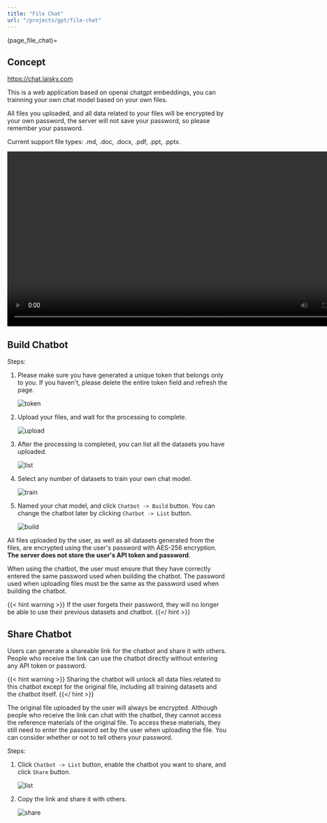 ```yaml
---
title: "File Chat"
url: "/projects/gpt/file-chat"
---
```


(page_file_chat)=

## Concept

<https://chat.laisky.com>

This is a web application based on openai chatgpt embeddings,
you can trainning your own chat model based on your own files.

All files you uploaded, and all data related to your files will be encrypted by your own password,
the server will not save your password, so please remember your password.

Current support file types: .md, .doc, .docx, .pdf, .ppt, .pptx.

<video src="https://s3.laisky.com/uploads/2023/07/private-knowledge-base.mp4" controls width="800">
  <p>Your browser does not support the video tag</p>
  <p>open <a href="https://s3.laisky.com/uploads/2023/07/private-knowledge-base.mp4">https://s3.laisky.com/uploads/2023/07/private-knowledge-base.mp4</a></p>
</video>

## Build Chatbot

Steps:

1. Please make sure you have generated a unique token that belongs only to you. If you haven't, please delete the entire token field and refresh the page.

   ![token](https://s3.laisky.com/uploads/2023/07/wiki-filechat-token.png)

2. Upload your files, and wait for the processing to complete.

   ![upload](https://s3.laisky.com/uploads/2023/07/wiki-filechat-upload.png)

3. After the processing is completed, you can list all the datasets you have uploaded.

   ![list](https://s3.laisky.com/uploads/2023/07/wiki-filechat-list-datasets.png)

4. Select any number of datasets to train your own chat model.

   ![train](https://s3.laisky.com/uploads/2023/07/wiki-filechat-build-bot.png)

5. Named your chat model, and click `Chatbot -> Build` button.
   You can change the chatbot later by clicking `Chatbot -> List` button.

   ![build](https://s3.laisky.com/uploads/2023/07/wiki-filechat-build-bot-2.png)

All files uploaded by the user, as well as all datasets generated from the files,
are encrypted using the user's password with AES-256 encryption.
**The server does not store the user's API token and password**.

When using the chatbot, the user must ensure that they have correctly entered the same password used when building the chatbot.
The password used when uploading files must be the same as the password used when building the chatbot.

{{< hint warning >}}
If the user forgets their password, they will no longer be able to use their previous datasets and chatbot.
{{</ hint >}}

## Share Chatbot

Users can generate a shareable link for the chatbot and share it with others.
People who receive the link can use the chatbot directly without entering any API token or password.

{{< hint warning >}}
Sharing the chatbot will unlock all data files related to this chatbot except for the original file,
including all training datasets and the chatbot itself.
{{</ hint >}}

The original file uploaded by the user will always be encrypted.
Although people who receive the link can chat with the chatbot,
they cannot access the reference materials of the original file.
To access these materials, they still need to enter the password set by the user when uploading the file.
You can consider whether or not to tell others your password.

Steps:

1. Click `Chatbot -> List` button, enable the chatbot you want to share, and click `Share` button.

   ![list](https://s3.laisky.com/uploads/2023/07/wiki-filechat-share-bot.png)

2. Copy the link and share it with others.

   ![share](https://s3.laisky.com/uploads/2023/07/wiki-filechat-share-bot-2.png)

